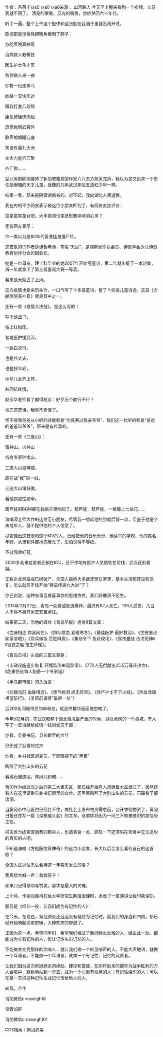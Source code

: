 作者：吕蓓卡\xa0 \xa0 \xa0来源： 山河路人 今天早上醒来看到一个视频，立马我就不困了。 清亮的歌喉，反光的嘴唇，仿佛梦回六十年代。

听了一遍，整个上午这个旋律和这张脸在我脑子里就没离开过。

歌词更是惊得我把嘴角撇到了脖子：

方舱医院真神奇

治病救人教舞技

医生护士多才艺

各领病人来一曲

你教一段走黑马

她跳一支快乐迪

跟我打套八段锦

康复肺操快练起

恐慌抛到云霄外

歌声朗朗暖心底

笑语传遍九大洲

生命力量齐汇聚

齐汇聚……

湖北省前脚刚接待了新加坡籍爱国作家六六去方舱采完风，我以为这又出来一个责任感爆棚的天才儿童，就像前几年武汉那位五道杠少年一样。

结果一看，原来是隔壁湖南省的。对不起，我向湖北人民道歉。

我在内的不少网友表示被这位小朋友吓到了，有网友直接评价：

这是童男童女吧，大半夜的谁来抚慰我哆嗦的心灵？

还有网友表示：

乍一看以为是80年代香港猛鬼僵尸片。

这首歌的词作者是谭哲老师，笔名“无尘”，是湖南省作协会员、诗歌学会少儿诗歌教育创作分会的副会长。

她是一位母亲。理工科毕业的她2007年开始写童诗，第二年就出版了一本诗集，再一年就拿下了第三届童谣大赛一等奖。

看来是天赋占了上风。

这次疫情也是亲历亲为，一口气写了十多首童诗，整了个抗疫儿童诗选。这首《方舱医院真神奇》就是其中之一。

还有一首《疫情大决战》，是这么写的：

写下请战书，

按上红指印。

各地医护援武汉。

一路白衣行。

也是伟丈夫，

也是好年轻，

中华儿女齐上阵，

共同抗疫情。

赵丽华老师看了都得抗议：好歹压个韵行不行？

读完这首诗，我就不奇怪了。

怪不得我爸爸从小听的诗歌都是“你真赛过我亲爷爷”，我们这一代听的都是“爸爸的爸爸叫爷爷”，原来是有传承的。

还有一首《三座山》：

雷神山，火神山

抗疫专家钟南山。

三座大山显神威，

跑在战“疫”第一线。

三座大山镇妖魔，

看他病疫往哪窜。

葫芦娃的BGM都在我脑子里响起了。葫芦娃，葫芦娃，一根藤上七朵花……

演唱谭老师大作的这位范小朋友，尽管我一想起他的脸就后背一凉，但鉴于他是个未成年人，就不提供他的个人信息了。

尽管推出这首歌和这个MV的人，已经把他的音乐天分、他读书的学校、他的姓名年龄，从里到外都抢先曝光了，生怕说得不够细。

不过我很好奇。

3000多名重症患者还躺在ICU，还不停地有医护人员牺牲在前线，武汉还封着城。

无数企业濒临或已经破产，全国人民绝大多数还憋在家里，基本生活都还没有恢复，怎么就忍不住开始“笑语传遍九大洲”了？

你还别说，这种丧事当成喜事办的思维方式，我们好像真不陌生。

2013年11月22日，青岛一处输油管道爆炸，最终有62人死亡，136人受伤，几百人不得不离开家去安置点住。

结果第二天，当地的媒体《青岛早报》连发8篇文章：

《血脉相连 你我同在》，《排队献血 爱暖寒冬》，《最佳医护 最好救治》，《住安置点 如家温暖》，《官兵做饭 百姓喊香》，《集结令下 急赴现场》、《昼夜鏖战 击溃死神》《钢铁之躯 搭生命梯》。

《青岛日报》头版的三篇文章是：

《市政设施逐步恢复 环境监测未现异常》、《772人无偿献出25.5万毫升热血》、《危重伤员每人配备一个专家组》

《半岛都市报》的头版是：

《悲痛当前 血脉相连》、《空气检测 尚无异常》、《待产护士不下火线》、《热血涌动 相望前行》、《复原前请缨“最后一仗”》

近200名同城市民的命和血，就这样被华丽丽地忽略了。

今年的2月初，在武汉和整个湖北情况最严重的时候，湖北黄冈的一个县城，有人写了一首诗献给疫情一线的党员干部：

你看，县委书记、县长眼里的血丝

已织成了迎春的花卉

你看，乡村社区的党员、干部眼袋下的“黑晕”

陶醉了大别山头的云花

看得石碾流泪，林风儿销魂……

黄冈作为继武汉之后的第二大重灾区，都已经开始有人琢磨着木盆渡江了，居然还有人在这里讴歌县委书记眼里的血丝。还黑晕陶醉了大别山头的云花，石碾看了都流泪。

当黄冈市中心医院已经扛不住，向社会上发布物资需求函，公开求助物资了，黄冈日报还在写一篇《深夜碰头会》的文章，讴歌即将因为一问三不知被撤职的那位唐主任。

把灾难当成资源消费的那些人，也请善良一点，顾及一下还深陷在苦难中无法逃脱的真实的人吧。

不知道演唱《方舱医院真神奇》的这位小朋友，长大以后会怎么看待自己的这首歌？

全国人民以后怎么看待这一年春天发生的事？

我真想大喊一声：救救孩子！

如果只记得歌颂与赞美，那才是最大的灾难。

上个月，作家阎连科在给大学研究生网络授课时，发表了一篇演讲让我印象深刻。

题目是《经此一役，让我们成为有记性的人》：

在今天，在现在，新冠肺炎还远远没有凝结为记忆时，而我们的身边和四周，都已经开始响起高歌宏嗓，大肆欢庆的锣鼓了。

正因为这一点，希望同学们，希望我们经过了新冠肺炎劫难的人，经由此一劫，都能成为长有记性的人，能让记性生出记忆的人。

不能做李文亮那样的吹哨人，就让我们做一个听见哨声的人。不能大声地讲，就做一个耳语者，不能做一个耳语者，就做一个有记性、记忆的沉默者。

让我们因为这次新冠肺炎的缘起、肆掠和蔓延，在即将到来的被称为战争胜利的万人合唱中，默默地站到一旁去，成为一个心里有坟墓的人；有记性烙印的人；可以在某一天把这种记性生成记忆传给后人的人。

转载，合作

请加微信crosseight8

读者加群

请加微信crosseight01  

CDS档案｜新冠病毒  


